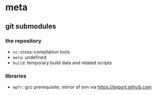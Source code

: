 # meta
## git submodules

### the repository

- `xc`: cross-compilation tools
- `meta`: undefined
- `build`: temporary build data and related scripts

### libraries

- `mpfr`: gcc prerequisite; mirror of svn via https://import.github.com
